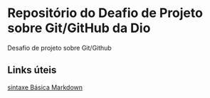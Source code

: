 # Repositório do Deafio de Projeto sobre Git/GitHub da Dio
Desafio de projeto sobre Git/Github

## Links úteis
[sintaxe Básica Markdown](https://www.markdownguide.org/basic-syntax/)
